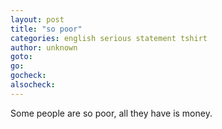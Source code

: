 ```yaml
---
layout: post
title: "so poor"
categories: english serious statement tshirt
author: unknown
goto:
go:
gocheck:
alsocheck:
---
```


Some people are so poor, all they have is money.
